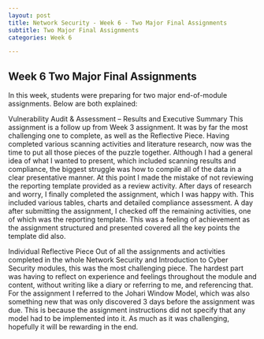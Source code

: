 ```yaml
---
layout: post
title: Network Security - Week 6 - Two Major Final Assignments
subtitle: Two Major Final Assignments
categories: Week 6

---
```


## Week 6 Two Major Final Assignments


In this week, students were preparing for two major end-of-module assignments. Below are both explained:

Vulnerability Audit & Assessment – Results and Executive Summary
This assignment is a follow up from Week 3 assignment. It was by far the most challenging one to complete, as well as the Reflective Piece. Having completed various scanning activities and literature research, now was the time to put all those pieces of the puzzle together. Although I had a general idea of what I wanted to present, which included scanning results and compliance, the biggest struggle was how to compile all of the data in a clear presentative manner. At this point I made the mistake of not reviewing the reporting template provided as a review activity. After days of research and worry, I finally completed the assignment, which I was happy with. This included various tables, charts and detailed compliance assessment. A day after submitting the assignment, I checked off the remaining activities, one of which was the reporting template. This was a feeling of achievement as the assignment structured and presented covered all the key points the template did also. 

Individual Reflective Piece
Out of all the assignments and activities completed in the whole Network Security and Introduction to Cyber Security modules, this was the most challenging piece. The hardest part was having to reflect on experience and feelings throughout the module and content, without writing like a diary or referring to me, and referencing that. For the assignment I referred to the Johari Window Model, which was also something new that was only discovered 3 days before the assignment was due. This is because the assignment instructions did not specify that any model had to be implemented into it. As much as it was challenging, hopefully it will be rewarding in the end. 
